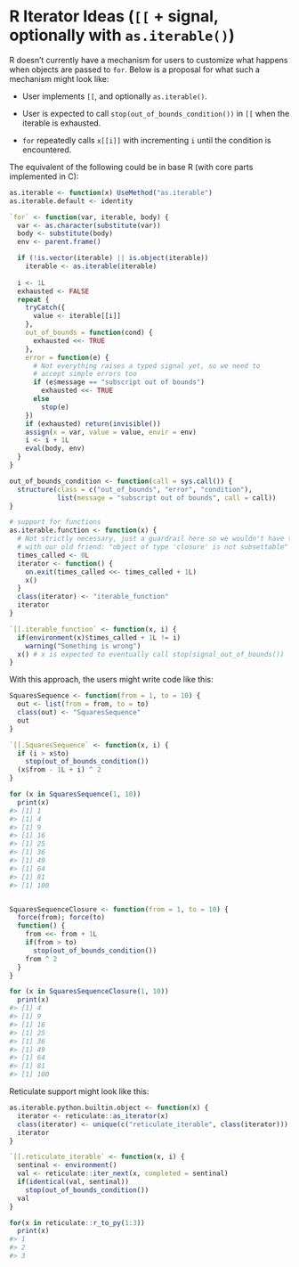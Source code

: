 
<!-- README.md is generated from README.Rmd. Please edit that file -->

# R Iterator Ideas (`[[` + signal, optionally with `as.iterable()`)

R doesn’t currently have a mechanism for users to customize what happens
when objects are passed to `for`. Below is a proposal for what such a
mechanism might look like:

-   User implements `[[`, and optionally `as.iterable()`.

-   User is expected to call `stop(out_of_bounds_condition())` in `[[`
    when the iterable is exhausted.

-   `for` repeatedly calls `x[[i]]` with incrementing `i` until the
    condition is encountered.

The equivalent of the following could be in base R (with core parts
implemented in C):

``` r
as.iterable <- function(x) UseMethod("as.iterable")
as.iterable.default <- identity

`for` <- function(var, iterable, body) {
  var <- as.character(substitute(var))
  body <- substitute(body)
  env <- parent.frame()

  if (!is.vector(iterable) || is.object(iterable))
    iterable <- as.iterable(iterable)
  
  i <- 1L
  exhausted <- FALSE
  repeat {
    tryCatch({
      value <- iterable[[i]]
    },
    out_of_bounds = function(cond) {
      exhausted <<- TRUE
    },
    error = function(e) {
      # Not everything raises a typed signal yet, so we need to 
      # accept simple errors too
      if (e$message == "subscript out of bounds")
        exhausted <<- TRUE
      else
        stop(e)
    })
    if (exhausted) return(invisible())
    assign(x = var, value = value, envir = env)
    i <- i + 1L
    eval(body, env)
  }
}

out_of_bounds_condition <- function(call = sys.call()) {
  structure(class = c("out_of_bounds", "error", "condition"),
            list(message = "subscript out of bounds", call = call))
}

# support for functions
as.iterable.function <- function(x) {
  # Not strictly necessary, just a guardrail here so we wouldn't have to part
  # with our old friend: "object of type 'closure' is not subsettable"
  times_called <- 0L
  iterator <- function() {
    on.exit(times_called <<- times_called + 1L)
    x()
  }
  class(iterator) <- "iterable_function"
  iterator
}

`[[.iterable_function` <- function(x, i) {
  if(environment(x)$times_called + 1L != i)
    warning("Something is wrong")
  x() # x is expected to eventually call stop(signal_out_of_bounds())
}
```

With this approach, the users might write code like this:

``` r
SquaresSequence <- function(from = 1, to = 10) {
  out <- list(from = from, to = to)
  class(out) <- "SquaresSequence"
  out
}

`[[.SquaresSequence` <- function(x, i) {
  if (i > x$to)
    stop(out_of_bounds_condition())
  (x$from - 1L + i) ^ 2
}

for (x in SquaresSequence(1, 10))
  print(x)
#> [1] 1
#> [1] 4
#> [1] 9
#> [1] 16
#> [1] 25
#> [1] 36
#> [1] 49
#> [1] 64
#> [1] 81
#> [1] 100


SquaresSequenceClosure <- function(from = 1, to = 10) {
  force(from); force(to)
  function() {
    from <<- from + 1L
    if(from > to)
      stop(out_of_bounds_condition())
    from ^ 2
  }
}

for (x in SquaresSequenceClosure(1, 10))
  print(x)
#> [1] 4
#> [1] 9
#> [1] 16
#> [1] 25
#> [1] 36
#> [1] 49
#> [1] 64
#> [1] 81
#> [1] 100
```

Reticulate support might look like this:

``` r
as.iterable.python.builtin.object <- function(x) {
  iterator <- reticulate::as_iterator(x)
  class(iterator) <- unique(c("reticulate_iterable", class(iterator)))
  iterator
}

`[[.reticulate_iterable` <- function(x, i) {
  sentinal <- environment()
  val <- reticulate::iter_next(x, completed = sentinal)
  if(identical(val, sentinal))
    stop(out_of_bounds_condition())
  val
}

for(x in reticulate::r_to_py(1:3))
  print(x)
#> 1
#> 2
#> 3
```
